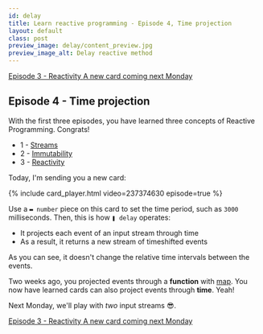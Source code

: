 ```yaml
---
id: delay
title: Learn reactive programming - Episode 4, Time projection
layout: default
class: post
preview_image: delay/content_preview.jpg
preview_image_alt: Delay reactive method
---
```


<a class="ui basic tiny button" href="/listen">
    <i class="arrow left icon"></i> Episode 3 - Reactivity
</a>
<a class="ui basic disabled tiny button" href="#subscribe">
    A new card coming next Monday
</a>

## Episode 4 - Time projection

With the first three episodes, you have learned three concepts of Reactive Programming. Congrats!

- 1 - [Streams](/fromEvent)
- 2 - [Immutability](/map)
- 3 - [Reactivity](/listen)

Today, I'm sending you a new card:

{% include card_player.html video=237374630 episode=true %}

Use a `▬ number` piece on this card to set the time period, such as `3000` milliseconds. Then, this is how `❚ delay` operates:

- It projects each event of an input stream through time
- As a result, it returns a new stream of timeshifted events

As you can see, it doesn't change the relative time intervals between the events.

Two weeks ago, you projected events through a **function** with [map](/map). You now have learned cards can also project events through **time**. Yeah!

Next Monday, we'll play with _two_ input streams 😎.

<a class="ui basic tiny button" href="/listen">
    <i class="arrow left icon"></i> Episode 3 - Reactivity
</a>
<a class="ui basic disabled tiny button" href="#subscribe">
    A new card coming next Monday
</a>